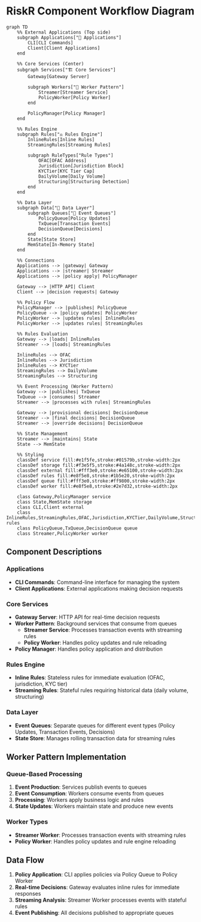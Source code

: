 # RiskR Component Workflow Diagram

```mermaid
graph TD
    %% External Applications (Top side)
    subgraph Applications["📱 Applications"]
        CLI[CLI Commands]
        Client[Client Applications]
    end
    
    %% Core Services (Center)
    subgraph Services["🏗️ Core Services"]
        Gateway[Gateway Server]
        
        subgraph Workers["🔧 Worker Pattern"]
            Streamer[Streamer Service]
            PolicyWorker[Policy Worker]
        end
        
        PolicyManager[Policy Manager]
    end
    
    %% Rules Engine
    subgraph Rules["⚖️ Rules Engine"]
        InlineRules[Inline Rules]
        StreamingRules[Streaming Rules]
        
        subgraph RuleTypes["Rule Types"]
            OFAC[OFAC Address]
            Jurisdiction[Jurisdiction Block]
            KYCTier[KYC Tier Cap]
            DailyVolume[Daily Volume]
            Structuring[Structuring Detection]
        end
    end
    
    %% Data Layer
    subgraph Data["💾 Data Layer"]
        subgraph Queues["📨 Event Queues"]
            PolicyQueue[Policy Updates]
            TxQueue[Transaction Events]
            DecisionQueue[Decisions]
        end
        State[State Store]
        MemState[In-Memory State]
    end
    
    %% Connections
    Applications --> |gateway| Gateway
    Applications --> |streamer| Streamer
    Applications --> |policy apply| PolicyManager
        
    Gateway --> |HTTP API| Client
    Client --> |decision requests| Gateway
    
    %% Policy Flow
    PolicyManager --> |publishes| PolicyQueue
    PolicyQueue --> |policy updates| PolicyWorker
    PolicyWorker --> |updates rules| InlineRules
    PolicyWorker --> |updates rules| StreamingRules
    
    %% Rules Evaluation
    Gateway --> |loads| InlineRules
    Streamer --> |loads| StreamingRules
    
    InlineRules --> OFAC
    InlineRules --> Jurisdiction
    InlineRules --> KYCTier
    StreamingRules --> DailyVolume
    StreamingRules --> Structuring
    
    %% Event Processing (Worker Pattern)
    Gateway --> |publishes| TxQueue
    TxQueue --> |consumes| Streamer
    Streamer --> |processes with rules| StreamingRules
    
    Gateway --> |provisional decisions| DecisionQueue
    Streamer --> |final decisions| DecisionQueue
    Streamer --> |override decisions| DecisionQueue
    
    %% State Management
    Streamer --> |maintains| State
    State --> MemState
    
    %% Styling
    classDef service fill:#e1f5fe,stroke:#01579b,stroke-width:2px
    classDef storage fill:#f3e5f5,stroke:#4a148c,stroke-width:2px
    classDef external fill:#fff3e0,stroke:#e65100,stroke-width:2px
    classDef rules fill:#e8f5e8,stroke:#1b5e20,stroke-width:2px
    classDef queue fill:#fff3e0,stroke:#ff9800,stroke-width:2px
    classDef worker fill:#e8f5e8,stroke:#2e7d32,stroke-width:2px
    
    class Gateway,PolicyManager service
    class State,MemState storage
    class CLI,Client external
    class InlineRules,StreamingRules,OFAC,Jurisdiction,KYCTier,DailyVolume,Structuring rules
    class PolicyQueue,TxQueue,DecisionQueue queue
    class Streamer,PolicyWorker worker
```

## Component Descriptions

### **Applications**
- **CLI Commands**: Command-line interface for managing the system
- **Client Applications**: External applications making decision requests

### **Core Services**
- **Gateway Server**: HTTP API for real-time decision requests
- **Worker Pattern**: Background services that consume from queues
  - **Streamer Service**: Processes transaction events with streaming rules
  - **Policy Worker**: Handles policy updates and rule reloading
- **Policy Manager**: Handles policy application and distribution

### **Rules Engine**
- **Inline Rules**: Stateless rules for immediate evaluation (OFAC, jurisdiction, KYC tier)
- **Streaming Rules**: Stateful rules requiring historical data (daily volume, structuring)

### **Data Layer**
- **Event Queues**: Separate queues for different event types (Policy Updates, Transaction Events, Decisions)
- **State Store**: Manages rolling transaction data for streaming rules

## Worker Pattern Implementation

### **Queue-Based Processing**
1. **Event Production**: Services publish events to queues
2. **Event Consumption**: Workers consume events from queues
3. **Processing**: Workers apply business logic and rules
4. **State Updates**: Workers maintain state and produce new events

### **Worker Types**
- **Streamer Worker**: Processes transaction events with streaming rules
- **Policy Worker**: Handles policy updates and rule engine reloading

## Data Flow

1. **Policy Application**: CLI applies policies via Policy Queue to Policy Worker
2. **Real-time Decisions**: Gateway evaluates inline rules for immediate responses
3. **Streaming Analysis**: Streamer Worker processes events with stateful rules
4. **Event Publishing**: All decisions published to appropriate queues 